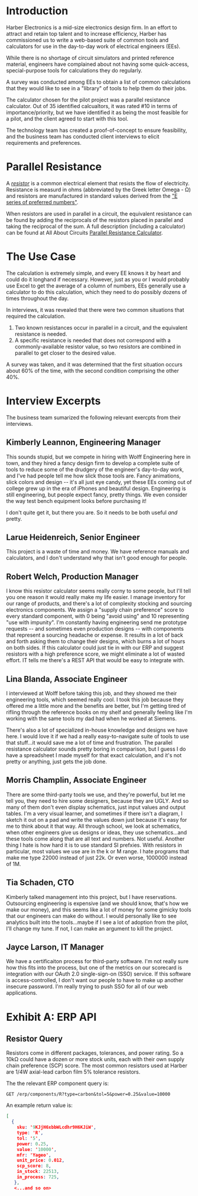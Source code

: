 # Introduction

Harber Electronics is a mid-size electronics design firm.  In an effort to attract and retain top talent and to increase efficiency, Harber has commissioned us to write a web-based suite of common tools and calculators for use in the day-to-day work of electrical engineers (EEs).

While there is no shortage of circuit simulators and printed reference material, engineers have complained about not having some quick-access, special-purpose tools for calculations they do regularly.

A survey was conducted among EEs to obtain a list of common calculations that they would like to see in a "library" of tools to help them do their jobs.

The calculator chosen for the pilot project was a parallel resistance calculator.  Out of 35 identified calcualtors, it was rated #10 in terms of importance/priority, but we have identified it as being the most feasible for a pilot, and the client agreed to start with this tool.

The technology team has created a proof-of-concept to ensure feasibility, and the business team has conducted client interviews to elicit requirements and preferences.

# Parallel Resistance

A [_resistor_](https://en.wikipedia.org/wiki/Resistor) is a common electrical element that resists the flow of electricity.  Resistance is measurd in ohms (abbreviated by the Greek letter Omega - Ω) and resistors are manufactured in standard values derived from the ["E series of preferred numbers"](https://en.wikipedia.org/wiki/E_series_of_preferred_numbers).

When resistors are used in parallel in a circuit, the equivalent resistance can be found by adding the reciprocals of the resistors placed in parallel and taking the reciprocal of the sum.  A full description (including a calculator) can be found at All About Circuits [Parallel Resistance Calculator](https://www.allaboutcircuits.com/tools/parallel-resistance-calculator/).

# The Use Case

The calculation is extremely simple, and every EE knows it by heart and could do it longhand if necessary.  However, just as you or I would probably use Excel to get the average of a column of numbers, EEs generally use a calculator to do this calculation, which they need to do possibly dozens of times throughout the day.

In interviews, it was revealed that there were two common situations that required the calculation.

1. Two known resistances occur in parallel in a circuit, and the equivalent resistance is needed.
2. A specific resistance is needed that does not correspond with a commonly-available resistor value, so two resistors are combined in parallel to get closer to the desired value.

A survey was taken, and it was determined that the first situation occurs about 60% of the time, with the second condition comprising the other 40%.

# Interview Excerpts

The business team sumarized the following relevant exercpts from their interviews.

## Kimberly Leannon, Engineering Manager

This sounds stupid, but we compete in hiring with Wolff Engineering here in town, and they hired a fancy design firm to develop a complete suite of tools to reduce some of the drudgery of the engineer's day-to-day work, and I've had people tell me how slick those tools are.  Fancy animations, slick colors and design -- it's all just eye candy, yet these EEs coming out of college grew up in the era of iPhones and beautiful design.  Engineering is still engineering, but people expect fancy, pretty things.  We even consider the way test bench equipment looks before purchasing it!

I don't quite get it, but there you are.  So it needs to be both useful _and_ pretty.

## Larue Heidenreich, Senior Engineer

This project is a waste of time and money.  We have reference manuals and calculators, and I don't understand why that isn't good enough for people.

## Robert Welch, Production Manager

I know this resistor calculator seems really corny to some people, but I'll tell you one reason it would really make my life easier.  I manage inventory for our range of products, and there's a lot of complexity stocking and sourcing electronics components.  We assign a "supply chain preference" score to every standard component, with 0 being "avoid using" and 10 representing "use with impunity".  I'm constantly having engineering send me prototype requests -- and sometimes even production designs -- with components that represent a sourcing headache or expense.  It results in a lot of back and forth asking them to change their designs, which burns a lot of hours on both sides.  If this calculator could just tie in with our ERP and suggest resistors with a high preference score, we might eliminate a lot of wasted effort.  IT tells me there's a REST API that would be easy to integrate with.

## Lina Blanda, Associate Engineer

I interviewed at Wolff before taking this job, and they showed me their engineering tools, which seemed really cool.  I took this job because they offered me a little more and the benefits are better, but I'm getting tired of rifling through the reference books on my shelf and generally feeling like I'm working with the same tools my dad had when he worked at Siemens.

There's also a lot of specialized in-house knowledge and designs we have here.  I would love it if we had a really easy-to-navigate suite of tools to use that stuff...it would save me a lot of time and frustration.  The parallel resistance calculator sounds pretty boring in comparison, but I guess I do have a spreadsheet I made myself for that exact calculation, and it's not pretty or anything, just gets the job done.

## Morris Champlin, Associate Engineer

There are some third-party tools we use, and they're powerful, but let me tell you, they need to hire some designers, because they are UGLY.  And so many of them don't even display schematics, just input values and output tables.  I'm a very visual learner, and sometimes if there isn't a diagram, I sketch it out on a pad and write the values down just because it's easy for me to think about it that way.  All through school, we look at schematics, when other engineers give us designs or ideas, they use schematics...and these tools come along that are all text and numbers.  Not useful.  Another thing I hate is how hard it is to use standard SI prefxies.  With resistors in particular, most values we use are in the k or M range.  I hate programs that make me type 22000 instead of just 22k.  Or even worse, 1000000 instead of 1M.

## Tia Schaden, CTO

Kimberly talked management into this project, but I have reservations.  Outsourcing engineering is expensive (and we should know, that's how we make our money), and this seems like a lot of money for some gimicky tools that our engineers can make do without.  I would personally like to see analytics built into the tools...maybe if I see a lot of adoption from the pilot, I'll change my tune.  If not, I can make an argument to kill the project.

## Jayce Larson, IT Manager

We have a certificaiton process for third-party software.  I'm not really sure how this fits into the process, but one of the metrics on our scorecard is integration with our OAuth 2.0 single-sign-on (SSO) service.  If this software is access-controlled, I don't want our people to have to make up another insecure password.  I'm really trying to push SSO for all of our web applications.

# Exhibit A: ERP API

## Resistor Query

Resistors come in different packages, tolerances, and power rating.  So a 10kΩ could have a dozen or more stock units, each with their own supply chain preference (SCP) score.  The most common resistors used at Harber are 1/4W axial-lead carbon film 5% tolerance resistors.

The the relevant ERP component query is:

```
GET /erp/components/R?type=carbon&tol=5&power=0.25&value=10000
```

An example return value is:

```json
[
  {
    sku: '9KJjH6xbbWLcdhr9H6KJiW',
    type: 'R',
    tol: '5',
    power: 0.25,
    value: '10000',
    mfr: 'Yageo',
    unit_price: 0.012,
    scp_score: 8,
    in_stock: 22513,
    in_process: 725,
   },
   <...and so on>
```
  
  
